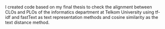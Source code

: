 I created code based on my final thesis to check the alignment between CLOs and PLOs of the informatics department at Telkom University using tf-idf and fastText as text representation methods and cosine similarity as the text distance method.
